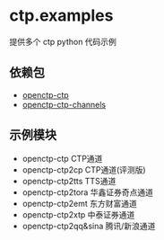 # ctp.examples

提供多个 ctp python 代码示例

## 依赖包

- [openctp-ctp](https://github.com/Jedore/openctp-ctp-python)
- [openctp-ctp-channels](https://github.com/Jedore/openctp-ctp-channels)

## 示例模块

- openctp-ctp CTP通道
- openctp-ctp2cp CTP通道(评测版)
- openctp-ctp2tts TTS通道
- openctp-ctp2tora 华鑫证券奇点通道
- openctp-ctp2emt 东方财富通道
- openctp-ctp2xtp 中泰证券通道
- openctp-ctp2qq&sina 腾讯/新浪通道
